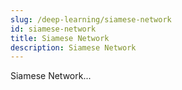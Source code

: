 ```yaml
---
slug: /deep-learning/siamese-network
id: siamese-network
title: Siamese Network
description: Siamese Network
---
```


Siamese Network...
